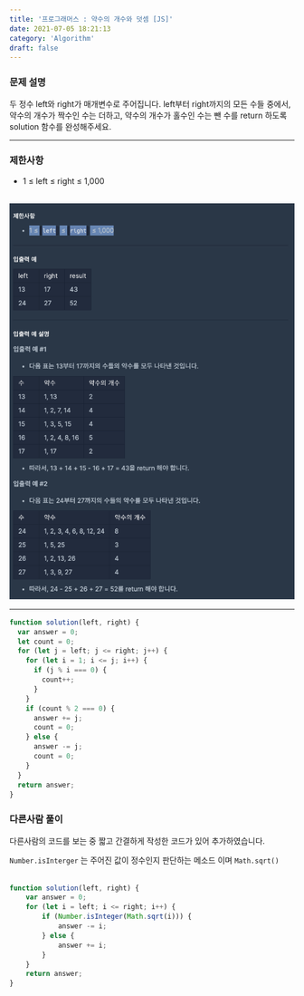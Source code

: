 ```yaml
---
title: '프로그래머스 : 약수의 개수와 덧셈 [JS]'
date: 2021-07-05 18:21:13
category: 'Algorithm'
draft: false
---
```


### 문제 설명
두 정수 left와 right가 매개변수로 주어집니다. left부터 right까지의 모든 수들 중에서, 약수의 개수가 짝수인 수는 더하고, 약수의 개수가 홀수인 수는 뺀 수를 return 하도록 solution 함수를 완성해주세요.

***

### 제한사항
- 1 ≤ left ≤ right ≤ 1,000
<br><br>

![](./images/9.png)

***

```jsx
function solution(left, right) {
  var answer = 0;
  let count = 0;
  for (let j = left; j <= right; j++) {
    for (let i = 1; i <= j; i++) {
      if (j % i === 0) {
        count++;
      }
    }
    if (count % 2 === 0) {
      answer += j;
      count = 0;
    } else {
      answer -= j;
      count = 0;
    }
  }
  return answer;
}
```

### 다른사람 풀이
다른사람의 코드를 보는 중 짧고 간결하게 작성한 코드가 있어 추가하였습니다.<br>

`Number.isInterger` 는 주어진 값이 정수인지 판단하는 메소드 이며 `Math.sqrt()`

```jsx

function solution(left, right) {
    var answer = 0;
    for (let i = left; i <= right; i++) {
        if (Number.isInteger(Math.sqrt(i))) {
            answer -= i;
        } else {
            answer += i;
        }
    }
    return answer;
}
```